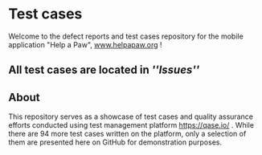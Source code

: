 # Test cases

Welcome to the defect reports and test cases repository for the mobile application "Help a Paw", www.helpapaw.org !

## **All test cases are located in _''Issues''_**

## About

This repository serves as a showcase of test cases and quality assurance efforts conducted using test management platform https://qase.io/ . While there are 94 more test cases written on the platform, only a selection of them are presented here on GitHub for demonstration purposes.
